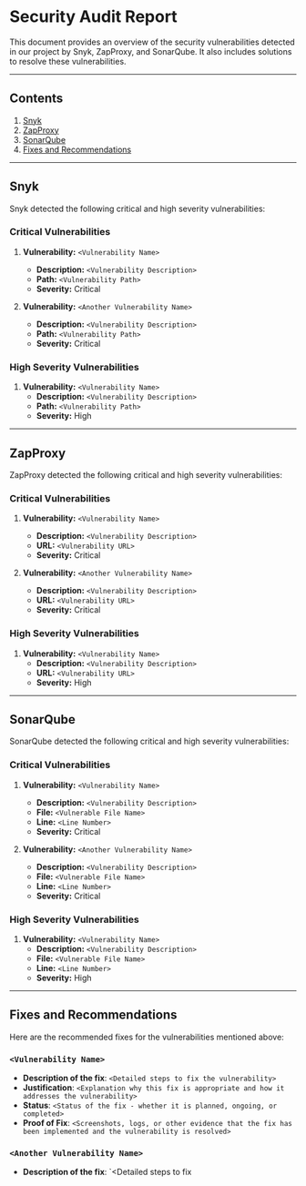 # Security Audit Report

This document provides an overview of the security vulnerabilities detected in our project by Snyk, ZapProxy, and SonarQube. It also includes solutions to resolve these vulnerabilities.

---

## Contents

1. [Snyk](#snyk)
2. [ZapProxy](#zapproxy)
3. [SonarQube](#sonarqube)
4. [Fixes and Recommendations](#fixes-and-recommendations)

---

## Snyk

Snyk detected the following critical and high severity vulnerabilities:

### Critical Vulnerabilities

1. **Vulnerability:** `<Vulnerability Name>`
    - **Description:** `<Vulnerability Description>`
    - **Path:** `<Vulnerability Path>`
    - **Severity:** Critical

2. **Vulnerability:** `<Another Vulnerability Name>`
    - **Description:** `<Vulnerability Description>`
    - **Path:** `<Vulnerability Path>`
    - **Severity:** Critical

### High Severity Vulnerabilities

1. **Vulnerability:** `<Vulnerability Name>`
    - **Description:** `<Vulnerability Description>`
    - **Path:** `<Vulnerability Path>`
    - **Severity:** High

---

## ZapProxy

ZapProxy detected the following critical and high severity vulnerabilities:

### Critical Vulnerabilities

1. **Vulnerability:** `<Vulnerability Name>`
    - **Description:** `<Vulnerability Description>`
    - **URL:** `<Vulnerability URL>`
    - **Severity:** Critical

2. **Vulnerability:** `<Another Vulnerability Name>`
    - **Description:** `<Vulnerability Description>`
    - **URL:** `<Vulnerability URL>`
    - **Severity:** Critical

### High Severity Vulnerabilities

1. **Vulnerability:** `<Vulnerability Name>`
    - **Description:** `<Vulnerability Description>`
    - **URL:** `<Vulnerability URL>`
    - **Severity:** High

---

## SonarQube

SonarQube detected the following critical and high severity vulnerabilities:

### Critical Vulnerabilities

1. **Vulnerability:** `<Vulnerability Name>`
    - **Description:** `<Vulnerability Description>`
    - **File:** `<Vulnerable File Name>`
    - **Line:** `<Line Number>`
    - **Severity:** Critical

2. **Vulnerability:** `<Another Vulnerability Name>`
    - **Description:** `<Vulnerability Description>`
    - **File:** `<Vulnerable File Name>`
    - **Line:** `<Line Number>`
    - **Severity:** Critical

### High Severity Vulnerabilities

1. **Vulnerability:** `<Vulnerability Name>`
    - **Description:** `<Vulnerability Description>`
    - **File:** `<Vulnerable File Name>`
    - **Line:** `<Line Number>`
    - **Severity:** High

---

## Fixes and Recommendations

Here are the recommended fixes for the vulnerabilities mentioned above:

### `<Vulnerability Name>`

- **Description of the fix**: `<Detailed steps to fix the vulnerability>`
- **Justification**: `<Explanation why this fix is appropriate and how it addresses the vulnerability>`
- **Status**: `<Status of the fix - whether it is planned, ongoing, or completed>`
- **Proof of Fix**: `<Screenshots, logs, or other evidence that the fix has been implemented and the vulnerability is resolved>`

### `<Another Vulnerability Name>`

- **Description of the fix**: `<Detailed steps to fix
